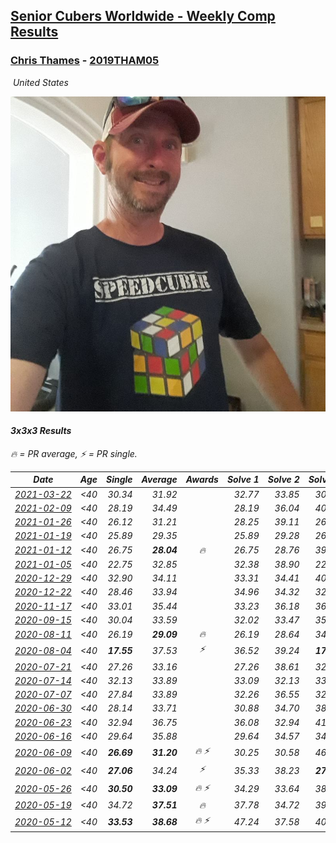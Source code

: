 <style>table {white-space: nowrap;}</style>
<link rel="stylesheet" type="text/css" href="/scw-comp/css/flags.css" />

## [Senior Cubers Worldwide - Weekly Comp Results](/scw-comp/results/)
### [Chris Thames](README.md) - [2019THAM05](https://www.worldcubeassociation.org/persons/2019THAM05?event=333)

<i class="flag flag-US" />&nbsp;United States

![Chris Thames](1606082430.jpg)

#### 3x3x3 Results

<span style="white-space: nowrap;">🔥 = PR average</span>, <span style="white-space: nowrap;">⚡ = PR single</span>.

| Date | Age | Single | Average | Awards | Solve 1 | Solve 2 | Solve 3 | Solve 4 | Solve 5 | Video |
| :--: | :--: | --: | --: | :--: | --: | --: | --: | --: | --: | :-- |
| [2021-03-22](../../results/2021-03-22/333.md) | <40 | 30.34 | 31.92 |  | 32.77 | 33.85 | 30.52 | 30.34 | 32.46 | [Desktop](https://www.facebook.com/events/802754890451423/permalink/806596666733912) / [Mobile](https://m.facebook.com/events/802754890451423?view=permalink&id=806596666733912) |
| [2021-02-09](../../results/2021-02-09/333.md) | <40 | 28.19 | 34.49 |  | 28.19 | 36.04 | 40.67 | 33.88 | 33.56 | [Desktop](https://www.facebook.com/events/749806039307047/permalink/752716519015999) / [Mobile](https://m.facebook.com/events/749806039307047?view=permalink&id=752716519015999) |
| [2021-01-26](../../results/2021-01-26/333.md) | <40 | 26.12 | 31.21 |  | 28.25 | 39.11 | 26.12 | 33.75 | 31.62 | [Desktop](https://www.facebook.com/events/415506712992555/permalink/418642989345594) / [Mobile](https://m.facebook.com/events/415506712992555?view=permalink&id=418642989345594) |
| [2021-01-19](../../results/2021-01-19/333.md) | <40 | 25.89 | 29.35 |  | 25.89 | 29.28 | 26.20 | 32.56 | 59.01 | [Desktop](https://www.facebook.com/events/259430338941057/permalink/262389515311806) / [Mobile](https://m.facebook.com/events/259430338941057?view=permalink&id=262389515311806) |
| [2021-01-12](../../results/2021-01-12/333.md) | <40 | 26.75 | **28.04** | 🔥 | 26.75 | 28.76 | 39.20 | 27.18 | 28.17 | [Desktop](https://www.facebook.com/events/154842819532367/permalink/156816236001692) / [Mobile](https://m.facebook.com/events/154842819532367?view=permalink&id=156816236001692) |
| [2021-01-05](../../results/2021-01-05/333.md) | <40 | 22.75 | 32.85 |  | 32.38 | 38.90 | 22.75 | 34.28 | 31.89 | [Desktop](https://www.facebook.com/events/237822631087555/permalink/241537227382762) / [Mobile](https://m.facebook.com/events/237822631087555?view=permalink&id=241537227382762) |
| [2020-12-29](../../results/2020-12-29/333.md) | <40 | 32.90 | 34.11 |  | 33.31 | 34.41 | 40.20 | 34.62 | 32.90 | [Desktop](https://www.facebook.com/events/807437066779451/permalink/810078579848633) / [Mobile](https://m.facebook.com/events/807437066779451?view=permalink&id=810078579848633) |
| [2020-12-22](../../results/2020-12-22/333.md) | <40 | 28.46 | 33.94 |  | 34.96 | 34.32 | 32.54 | 35.40 | 28.46 | [Desktop](https://www.facebook.com/events/758481858355136/permalink/762015128001809) / [Mobile](https://m.facebook.com/events/758481858355136?view=permalink&id=762015128001809) |
| [2020-11-17](../../results/2020-11-17/333.md) | <40 | 33.01 | 35.44 |  | 33.23 | 36.18 | 36.90 | 33.01 | 36.92 | [Desktop](https://www.facebook.com/events/770207250227350/permalink/774369143144494) / [Mobile](https://m.facebook.com/events/770207250227350?view=permalink&id=774369143144494) |
| [2020-09-15](../../results/2020-09-15/333.md) | <40 | 30.04 | 33.59 |  | 32.02 | 33.47 | 35.29 | 38.57 | 30.04 | [Desktop](https://www.facebook.com/events/3404368289613252/permalink/3419906958059385) / [Mobile](https://m.facebook.com/events/3404368289613252?view=permalink&id=3419906958059385) |
| [2020-08-11](../../results/2020-08-11/333.md) | <40 | 26.19 | **29.09** | 🔥 | 26.19 | 28.64 | 34.44 | 28.00 | 30.62 | [Desktop](https://www.facebook.com/events/338631130511019/permalink/341925600181572) / [Mobile](https://m.facebook.com/events/338631130511019?view=permalink&id=341925600181572) |
| [2020-08-04](../../results/2020-08-04/333.md) | <40 | **17.55** | 37.53 | ⚡ | 36.52 | 39.24 | **17.55** | 36.82 | 47.25 | [Desktop](https://www.facebook.com/events/748440219235440/permalink/751573282255467) / [Mobile](https://m.facebook.com/events/748440219235440?view=permalink&id=751573282255467) |
| [2020-07-21](../../results/2020-07-21/333.md) | <40 | 27.26 | 33.16 |  | 27.26 | 38.61 | 32.84 | 28.04 | 41.55 | [Desktop](https://www.facebook.com/events/1842039515939197/permalink/1845109382298877) / [Mobile](https://m.facebook.com/events/1842039515939197?view=permalink&id=1845109382298877) |
| [2020-07-14](../../results/2020-07-14/333.md) | <40 | 32.13 | 33.89 |  | 33.09 | 32.13 | 33.03 | 35.56 | 37.61 | [Desktop](https://www.facebook.com/events/1157754364595802/permalink/1159778307726741) / [Mobile](https://m.facebook.com/events/1157754364595802?view=permalink&id=1159778307726741) |
| [2020-07-07](../../results/2020-07-07/333.md) | <40 | 27.84 | 33.89 |  | 32.26 | 36.55 | 32.86 | 27.84 | 42.52 | [Desktop](https://www.facebook.com/events/271667090769235/permalink/272967900639154) / [Mobile](https://m.facebook.com/events/271667090769235?view=permalink&id=272967900639154) |
| [2020-06-30](../../results/2020-06-30/333.md) | <40 | 28.14 | 33.71 |  | 30.88 | 34.70 | 38.63 | 28.14 | 35.56 | [Desktop](https://www.facebook.com/events/679860472562391/permalink/680138615867910) / [Mobile](https://m.facebook.com/events/679860472562391?view=permalink&id=680138615867910) |
| [2020-06-23](../../results/2020-06-23/333.md) | <40 | 32.94 | 36.75 |  | 36.08 | 32.94 | 41.10 | 44.10 | 33.06 | [Desktop](https://www.facebook.com/events/722150235200875/permalink/725028471579718) / [Mobile](https://m.facebook.com/events/722150235200875?view=permalink&id=725028471579718) |
| [2020-06-16](../../results/2020-06-16/333.md) | <40 | 29.64 | 35.88 |  | 29.64 | 34.57 | 34.78 | 53.56 | 38.28 | [Desktop](https://www.facebook.com/events/604103587178706/permalink/607222063533525) / [Mobile](https://m.facebook.com/events/604103587178706?view=permalink&id=607222063533525) |
| [2020-06-09](../../results/2020-06-09/333.md) | <40 | **26.69** | **31.20** | 🔥 ⚡ | 30.25 | 30.58 | 46.47 | **26.69** | 32.77 | [Desktop](https://www.facebook.com/events/903549840109576/permalink/906712713126622) / [Mobile](https://m.facebook.com/events/903549840109576?view=permalink&id=906712713126622) |
| [2020-06-02](../../results/2020-06-02/333.md) | <40 | **27.06** | 34.24 | ⚡ | 35.33 | 38.23 | **27.06** | 50.11 | 29.15 | [Desktop](https://www.facebook.com/events/3373950429496747/permalink/3377870999104690) / [Mobile](https://m.facebook.com/events/3373950429496747?view=permalink&id=3377870999104690) |
| [2020-05-26](../../results/2020-05-26/333.md) | <40 | **30.50** | **33.09** | 🔥 ⚡ | 34.29 | 33.64 | 38.59 | **30.50** | 31.35 | [Desktop](https://www.facebook.com/events/688407551989463/permalink/690336398463245) / [Mobile](https://m.facebook.com/events/688407551989463?view=permalink&id=690336398463245) |
| [2020-05-19](../../results/2020-05-19/333.md) | <40 | 34.72 | **37.51** | 🔥 | 37.78 | 34.72 | 39.78 | 46.74 | 34.97 | [Desktop](https://www.facebook.com/events/1880761498725633/permalink/1883367415131708) / [Mobile](https://m.facebook.com/events/1880761498725633?view=permalink&id=1883367415131708) |
| [2020-05-12](../../results/2020-05-12/333.md) | <40 | **33.53** | **38.68** | 🔥 ⚡ | 47.24 | 37.58 | 40.51 | **33.53** | 37.96 | [Desktop](https://www.facebook.com/events/546188069600739/permalink/548934909326055) / [Mobile](https://m.facebook.com/events/546188069600739?view=permalink&id=548934909326055) |


<!-- Global site tag (gtag.js) - Google Analytics -->
<script async src="https://www.googletagmanager.com/gtag/js?id=UA-86348435-3"></script>
<script>window.dataLayer = window.dataLayer || []; function gtag() {dataLayer.push(arguments);} gtag('js', new Date()); gtag('config', 'UA-86348435-3');</script>
